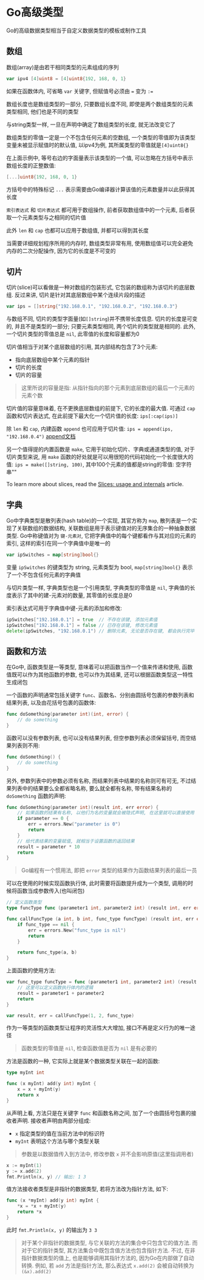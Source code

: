 # Go高级类型

Go的高级数据类型相当于自定义数据类型的模板或制作工具

## 数组

数组(array)是由若干相同类型的元素组成的序列

``` Go
var ipv4 [4]uint8 = [4]uint8{192, 168, 0, 1}
```

如果在函数体内, 可省略 `var` 关键字, 但赋值号必须由 `=` 变为 `:=`

数组长度也是数组类型的一部分, 只要数组长度不同, 即使是两个数组类型的元素类型相同, 他们也是不同的类型

与string类型一样, 一旦在声明中确定了数组类型的长度, 就无法改变它了

数组类型的零值一定是一个不包含任何元素的空数组, 一个类型的零值即为该类型变量未被显示赋值时的默认值, 以ipv4为例, 其所属类型的零值就是`[4]uint8{}`

在上面示例中, 等号右边的字面量表示该类型的一个值, 可以忽略在方括号中表示数组长度的正整数值:
``` Go
[...]uint8{192, 168, 0, 1}
```
方括号中的特殊标记 `...` 表示需要由Go编译器计算该值的元素数量并以此获得其长度

`索引表达式` 和 `切片表达式` 都可用于数组操作, 前者获取数组值中的一个元素, 后者获取一个元素类型与之相同的切片值

此外 `len` 和 `cap` 也都可以应用于数组值, 并都可以得到其长度

当需要详细规划程序所用的内存时, 数组类型非常有用, 使用数组值可以完全避免内存的二次分配操作, 因为它的长度是不可变的

## 切片

切片(slice)可以看做是一种对数组的包装形式, 它包装的数组称为该切片的底层数组. 反过来讲, 切片是针对其底层数组中某个连续片段的描述

``` Go
var ips = []string{"192.168.0.1", "192.168.0.2", "192.168.0.3"}
```

与数组不同, 切片的类型字面量(如`[]string`)并不携带长度信息. 切片的长度是可变的, 并且不是类型的一部分; 只要元素类型相同, 两个切片的类型就是相同的. 此外, 一个切片类型的零值总是 `nil`, 此零值的长度和容量都为0

切片值相当于对某个底层数组的引用, 其内部结构包含了3个元素:
- 指向底层数组中某个元素的指针
- 切片的长度
- 切片的容量

> 这里所说的容量是指: 从指针指向的那个元素到底层数组的最后一个元素的元素个数

切片值的容量意味着, 在不更换底层数组的前提下, 它的长度的最大值. 可通过 `cap` 函数和切片表达式, 在此前提下最大化一个切片值的长度: `ips[:cap(ips)]`

除 `len` 和 `cap`, 内建函数 `append` 也可应用于切片值: `ips = append(ips, "192.168.0.4")`
[append文档](https://golang.org/pkg/builtin/#append)

另一个值得提的内置函数是 `make`, 它用于初始化切片、字典或通道类型的值, 对于切片类型来说, 用 `make` 函数的好处就是可以用很短的代码初始化一个长度很大的值: `ips = make([]string, 100)`, 其中100个元素的值都是string的零值: 空字符串""

To learn more about slices, read the [Slices: usage and internals](https://blog.golang.org/go-slices-usage-and-internals) article.

## 字典

Go中字典类型是散列表(hash table)的一个实现, 其官方称为 `map`, 散列表是一个实现了关联数组的数据结构, 关联数组是用于表示键值对的无序集合的一种抽象数据类型. Go中称键值对为 `键-元素对`, 它把字典值中的每个键都看作与其对应的元素的索引, 这样的索引在同一个字典值中是唯一的

``` Go
var ipSwitches = map[string]bool{}
```

变量 `ipSwitches` 的键类型为 string, 元素类型为 bool, `map[string]bool{}` 表示了一个不包含任何元素的字典值

与切片类型一样, 字典类型也是一个引用类型, 字典类型的零值是 `nil`, 字典值的长度表示了其中的建-元素对的数量, 其零值的长度总是0

索引表达式可用于字典值中键-元素的添加和修改:
``` Go
ipSwitches["192.168.0.1"] = true  // 不存在该键, 添加元素值
ipSwitches["192.168.0.1"] = false // 已存在该键, 修改元素值
delete(ipSwitches, "192.168.0.1") // 删除元素, 无论是否存在键, 都会执行完毕
```

## 函数和方法

在Go中, 函数类型是一等类型, 意味着可以把函数当作一个值来传递和使用, 函数值既可以作为其他函数的参数, 也可以作为其结果, 还可以根据函数类型这一特性生成闭包

一个函数的声明通常包括关键字 `func`、函数名、分别由圆括号包裹的参数列表和结果列表, 以及由花括号包裹的函数体:
``` Go
func doSomething(parameter int)(int, error) {
	// do something
}
```

函数可以没有参数列表, 也可以没有结果列表, 但空参数列表必须保留括号, 而空结果列表则不用:
``` Go
func doSomething() {
	// do something
}
```

另外, 参数列表中的参数必须有名称, 而结果列表中结果的名称则可有可无, 不过结果列表中的结果要么全都省略名称, 要么就全都有名称, 带有结果名称的 `doSomething` 函数的声明:
``` Go
func doSomething(parameter int)(result int, err error) {
	// 如果函数的结果有名称, 以他们为名的变量就会被隐式声明, 在这里就可以直接使用
	if parameter == 0 {
		err = errors.New("parameter is 0")
		return
	}
	// 给代表结果的变量赋值, 就相当于设置函数的返回结果
	result = parameter * 10
	return
}
```
> Go编程有一个惯用法, 即把 `error` 类型的结果作为函数结果列表的最后一员

可以在使用的时候实现函数执行体, 此时需要将函数提升成为一个类型, 调用的时候将函数当成参数传入(也叫闭包)

``` Go
// 定义函数类型
type funcType func (parameter1 int, parameter2 int) (result int, err error)

func callFuncType (a int, b int, func_type funcType) (result int, err error) {
	if func_type == nil {
		err = errors.New("func_type is nil")
		return
	}

	return func_type(a, b)
}
```

上面函数的使用方法:
``` Go
var func_type funcType = func (parameter1 int, parameter2 int) (result int, err error) {
	// 这里可以定义函数执行体内的逻辑
	result = parameter1 + parameter2
	return
}

var result, err = callFuncType(1, 2, func_type)
```

作为一等类型的函数类型让程序的灵活性大大增加, 接口不再是定义行为的唯一途径

> 函数类型的零值是 `nil`, 检查函数值是否为 `nil` 是有必要的

方法是函数的一种, 它实际上就是某个数据类型关联在一起的函数:
``` Go
type myInt int

func (x myInt) add(y int) myInt {
	x = x + myInt(y)
	return x
}
```

从声明上看, 方法只是在关键字 `func` 和函数名称之间, 加了一个由圆括号包裹的接收者声明. 接收者声明由两部分组成:
- `x` 指定类型的值在当前方法中的标识符
- `myInt` 表明这个方法与哪个类型关联

> 参数是以数据值传入到方法中, 修改参数 `x` 并不会影响原值(这里指调用者)
``` Go
x := myInt(1)
y := x.add(2)
fmt.Println(x, y) // 输出: 1 3
```

值方法接收者类型是非指针的数据类型, 若将方法改为指针方法, 如下:
``` Go
func (x *myInt) add(y int) myInt {
	*x = *x + myInt(y)
	return *x
}
```
此时 `fmt.Println(x, y)` 的输出为 `3 3`

> 对于某个非指针的数据类型, 与它关联的方法的集合中只包含它的值方法. 而对于它的指针类型, 其方法集合中既包含值方法也包含指针方法. 不过, 在非指针数据类型的值上, 也是能够调用其指针方法的, 因为Go在内部做了自动转换. 例如, 若 `add` 方法是指针方法, 那么表达式 `x.add(2)` 会被自动转换为 `(&x).add(2)`
